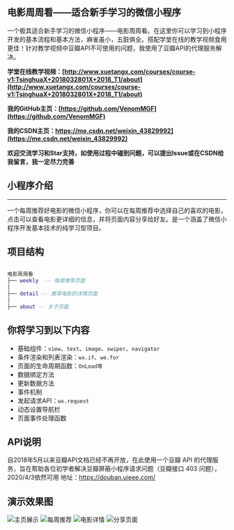 ## 电影周周看——适合新手学习的微信小程序
一个极其适合新手学习的微信小程序——电影周周看。在这里你可以学习到小程序开发的基本流程和基本方法，麻雀虽小，五脏俱全。搭配学堂在线的教学视频食用更佳！针对教学视频中豆瓣API不可使用的问题，我使用了豆瓣API的代理服务解决。

 **学堂在线教学视频：[http://www.xuetangx.com/courses/course-v1:TsinghuaX+2018032801X+2018_T1/about](http://www.xuetangx.com/courses/course-v1:TsinghuaX+2018032801X+2018_T1/about)**
 
 **我的GitHub主页：[https://github.com/VenomMGF](https://github.com/VenomMGF)**

 **我的CSDN主页：https://me.csdn.net/weixin_43829992](https://me.csdn.net/weixin_43829992)**

 **欢迎交流学习和Star支持，如使用过程中碰到问题，可以提出Issue或在CSDN给我留言，我一定尽力完善**
## 小程序介绍
-----------------------------------
一个每周推荐好电影的微信小程序，你可以在每周推荐中选择自己的喜欢的电影，点击可以查看电影更详细的信息，并将页面内容分享给好友。是一个涵盖了微信小程序开发基本技术的纯学习型项目。

## 项目结构
```lua

电影周周看
├── weekly  -- 每周推荐页面
│
├── detail -- 推荐电影的详情页面
│
├── about -- 关于页面

```

## 你将学习到以下内容
- 基础组件：`view`、`text`、`image`、`swiper`、`navigator`
- 条件渲染和列表渲染：`wx.if`、`we.for`
- 页面的生命周期函数：`OnLoad等`
- 数据绑定方法
- 更新数据方法
- 事件机制
- 发起请求API：`wx.request`
- 动态设置导航栏
- 页面事件处理函数

## API说明
自2018年5月以来豆瓣API文档已经不再开放，在此使用一个豆瓣 API 的代理服务，旨在帮助各位初学者解决豆瓣屏蔽小程序请求问题（豆瓣接口 403 问题），2020/4/3依然可用
地址：https://douban.uieee.com/


## 演示效果图
 ![主页展示](./1.gif)  ![每周推荐](./2.gif) ![电影详情](./3.gif) ![分享页面](./4.gif) 
